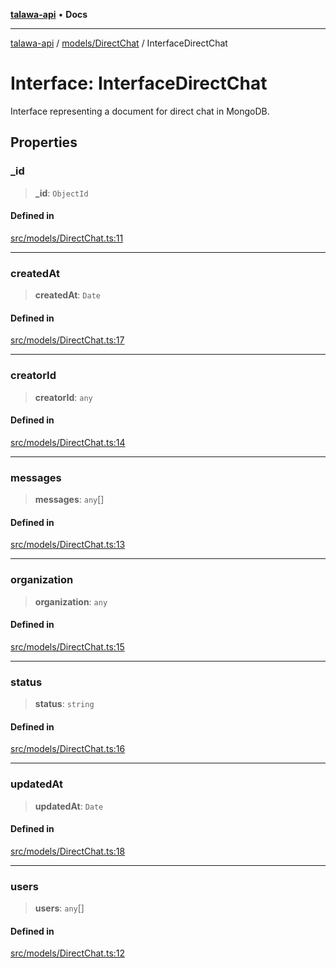 [**talawa-api**](../../../README.md) • **Docs**

***

[talawa-api](../../../modules.md) / [models/DirectChat](../README.md) / InterfaceDirectChat

# Interface: InterfaceDirectChat

Interface representing a document for direct chat in MongoDB.

## Properties

### \_id

> **\_id**: `ObjectId`

#### Defined in

[src/models/DirectChat.ts:11](https://github.com/PalisadoesFoundation/talawa-api/blob/6712e9940a5702665afc506fa9f6e9d7e1dc7991/src/models/DirectChat.ts#L11)

***

### createdAt

> **createdAt**: `Date`

#### Defined in

[src/models/DirectChat.ts:17](https://github.com/PalisadoesFoundation/talawa-api/blob/6712e9940a5702665afc506fa9f6e9d7e1dc7991/src/models/DirectChat.ts#L17)

***

### creatorId

> **creatorId**: `any`

#### Defined in

[src/models/DirectChat.ts:14](https://github.com/PalisadoesFoundation/talawa-api/blob/6712e9940a5702665afc506fa9f6e9d7e1dc7991/src/models/DirectChat.ts#L14)

***

### messages

> **messages**: `any`[]

#### Defined in

[src/models/DirectChat.ts:13](https://github.com/PalisadoesFoundation/talawa-api/blob/6712e9940a5702665afc506fa9f6e9d7e1dc7991/src/models/DirectChat.ts#L13)

***

### organization

> **organization**: `any`

#### Defined in

[src/models/DirectChat.ts:15](https://github.com/PalisadoesFoundation/talawa-api/blob/6712e9940a5702665afc506fa9f6e9d7e1dc7991/src/models/DirectChat.ts#L15)

***

### status

> **status**: `string`

#### Defined in

[src/models/DirectChat.ts:16](https://github.com/PalisadoesFoundation/talawa-api/blob/6712e9940a5702665afc506fa9f6e9d7e1dc7991/src/models/DirectChat.ts#L16)

***

### updatedAt

> **updatedAt**: `Date`

#### Defined in

[src/models/DirectChat.ts:18](https://github.com/PalisadoesFoundation/talawa-api/blob/6712e9940a5702665afc506fa9f6e9d7e1dc7991/src/models/DirectChat.ts#L18)

***

### users

> **users**: `any`[]

#### Defined in

[src/models/DirectChat.ts:12](https://github.com/PalisadoesFoundation/talawa-api/blob/6712e9940a5702665afc506fa9f6e9d7e1dc7991/src/models/DirectChat.ts#L12)
